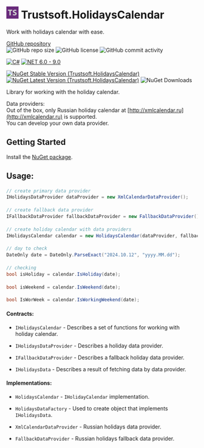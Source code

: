 # ![Logo](./docs/logo32.png) Trustsoft.HolidaysCalendar

Work with holidays calendar with ease.

[GitHub repository](https://github.com/trustsoft/Trustsoft.HolidaysCalendar "Visit GiHub Repository")\
![GitHub repo size](https://img.shields.io/github/repo-size/trustsoft/Trustsoft.HolidaysCalendar?style=flat&logo=github&color=steelblue "Repository size")
![GitHub license](https://img.shields.io/github/license/trustsoft/Trustsoft.HolidaysCalendar?style=flat&color=steelblue "Repository license")
![GitHub commit activity](https://img.shields.io/github/commit-activity/t/trustsoft/Trustsoft.HolidaysCalendar?style=flat&color=steelblue "Total commits")

[![C#](https://img.shields.io/badge/C%23-gray?style=flat&logo=csharp)](https://dotnet.microsoft.com/en-us/languages/csharp)
[![NET 6.0 - 9.0](https://img.shields.io/badge/NET-6.0_--_9.0-steelblue?style=flat)](https://learn.microsoft.com/en-us/dotnet/fundamentals/)

[![NuGet Stable Version (Trustsoft.HolidaysCalendar)](https://img.shields.io/nuget/v/Trustsoft.HolidaysCalendar.svg?label=nuget&color=steelblue)](https://www.nuget.org/packages/Trustsoft.HolidaysCalendar/latest)
[![NuGet Latest Version (Trustsoft.HolidaysCalendar)](https://img.shields.io/nuget/vpre/Trustsoft.HolidaysCalendar.svg?label=nuget-pre&color=peru)](https://www.nuget.org/packages/Trustsoft.HolidaysCalendar/absoluteLatest )
![NuGet Downloads](https://img.shields.io/nuget/dt/Trustsoft.HolidaysCalendar?color=steelblue)

Library for working with the holiday calendar.

Data providers:<br>
Out of the box, only Russian holiday calendar at [http://xmlcalendar.ru](http://xmlcalendar.ru) is supported.<br>
You can develop your own data provider.

## Getting Started
Install the [NuGet package](http://www.nuget.org/packages/Trustsoft.HolidaysCalendar).

## Usage:
```csharp
// create primary data provider
IHolidaysDataProvider dataProvider = new XmlCalendarDataProvider();

// create fallback data provider
IFallbackDataProvider fallbackDataProvider = new FallbackDataProvider();

// create holiday calendar with data providers
IHolidaysCalendar calendar = new HolidaysCalendar(dataProvider, fallbackDataProvider);
    
// day to check
DateOnly date = DateOnly.ParseExact("2024.10.12", "yyyy.MM.dd");

// checking
bool isHoliday = calendar.IsHoliday(date);

bool isWeekend = calendar.IsWeekend(date);

bool IsWorWeek = calendar.IsWorkingWeekend(date);
```

#### Contracts: ####

- `IHolidaysCalendar` - Describes a set of functions for working with holiday calendar.

- `IHolidaysDataProvider` - Describes a holiday data provider.

- `IFallbackDataProvider` - Describes a fallback holiday data provider.

- `IHolidaysData` - Describes a result of fetching data by data provider.



#### Implementations: ####

- `HolidaysCalendar` - `IHolidayCalendar` implementation.

- `HolidaysDataFactory` - Used to create object that implements `IHolidaysData`.

- `XmlCalendarDataProvider` - Russian holidays data provider.

- `FallbackDataProvider` - Russian holidays fallback data provider.